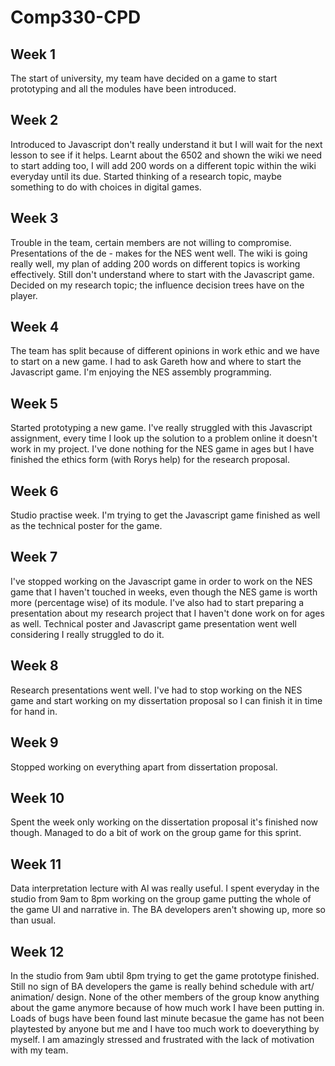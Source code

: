 # Comp330-CPD
## Week 1

The start of university, my team have decided on a game to start prototyping and all the modules have been introduced.

## Week 2

Introduced to Javascript don't really understand it but I will wait for the next lesson to see if it helps. Learnt about the 6502 and shown the wiki we need to start adding too, I will add 200 words on a different topic within the wiki everyday until its due. Started thinking of a research topic, maybe something to do with choices in digital games.

## Week 3

Trouble in the team, certain members are not willing to compromise. Presentations of the de - makes for the NES went well. The wiki is going really well, my plan of adding 200 words on different topics is working effectively. Still don't understand where to start with the Javascript game. Decided on my research topic; the influence decision trees have on the player.

## Week 4

The team has split because of different opinions in work ethic and we have to start on a new game. I had to ask Gareth how and where to start the Javascript game. I'm enjoying the NES assembly programming.

## Week 5

Started prototyping a new game. I've really struggled with this Javascript assignment, every time I look up the solution to a problem online it doesn't work in my project. I've done nothing for the NES game in ages but I have finished the ethics form (with Rorys help) for the research proposal.

## Week 6

Studio practise week. I'm trying to get the Javascript game finished as well as the technical poster for the game.

## Week 7

I've stopped working on the Javascript game in order to work on the NES game that I haven't touched in weeks, even though the NES game is worth more (percentage wise) of its module. I've also had to start preparing a presentation about my research project that I haven't done work on for ages as well. Technical poster and Javascript game presentation went well considering I really struggled to do it.

## Week 8

Research presentations went well. I've had to stop working on the NES game and start working on my dissertation proposal so I can finish it in time for hand in.

## Week 9

Stopped working on everything apart from dissertation proposal.

## Week 10

Spent the week only working on the dissertation proposal it's finished now though. Managed to do a bit of work on the group game for this sprint.

## Week 11

Data interpretation lecture with Al was really useful. I spent everyday in the studio from 9am to 8pm working on the group game putting the whole of the game UI and narrative in. The BA developers aren't showing up, more so than usual.

## Week 12

In the studio from 9am ubtil 8pm trying to get the game prototype finished. Still no sign of BA developers the game is really behind schedule with art/ animation/ design. None of the other members of the group know anything about the game anymore because of how much work I have been putting in. Loads of bugs have been found last minute becasue the game has not been playtested by anyone but me and I have too much work to doeverything by myself. I am amazingly stressed and frustrated with the lack of motivation with my team.

